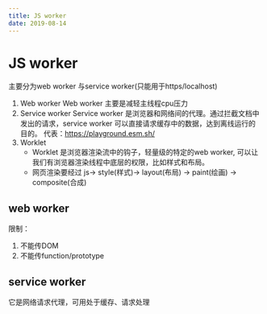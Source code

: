 ```yaml
---
title: JS worker
date: 2019-08-14
---
```

# JS worker
主要分为web worker 与service worker(只能用于https/localhost)

1. Web worker
Web worker 主要是减轻主线程cpu压力
2. Service worker
Service worker 是浏览器和网络间的代理。通过拦截文档中发出的请求，service worker 可以直接请求缓存中的数据，达到离线运行的目的。
代表：https://playground.esm.sh/
3. Worklet
    - Worklet 是浏览器渲染流中的钩子，轻量级的特定的web worker, 可以让我们有浏览器渲染线程中底层的权限，比如样式和布局。
    - 网页渲染要经过 js-> style(样式)-> layout(布局) -> paint(绘画) -> composite(合成)


## web worker
限制：
1. 不能传DOM
2. 不能传function/prototype

## service worker
它是网络请求代理，可用处于缓存、请求处理